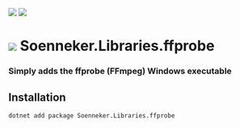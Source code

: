 [![](https://img.shields.io/nuget/v/soenneker.libraries.ffprobe.svg?style=for-the-badge)](https://www.nuget.org/packages/soenneker.libraries.ffprobe/)
[![](https://img.shields.io/nuget/dt/soenneker.libraries.ffprobe.svg?style=for-the-badge)](https://www.nuget.org/packages/soenneker.libraries.ffprobe/)

# ![](https://user-images.githubusercontent.com/4441470/224455560-91ed3ee7-f510-4041-a8d2-3fc093025112.png) Soenneker.Libraries.ffprobe
### Simply adds the ffprobe (FFmpeg) Windows executable

## Installation

```
dotnet add package Soenneker.Libraries.ffprobe
```
